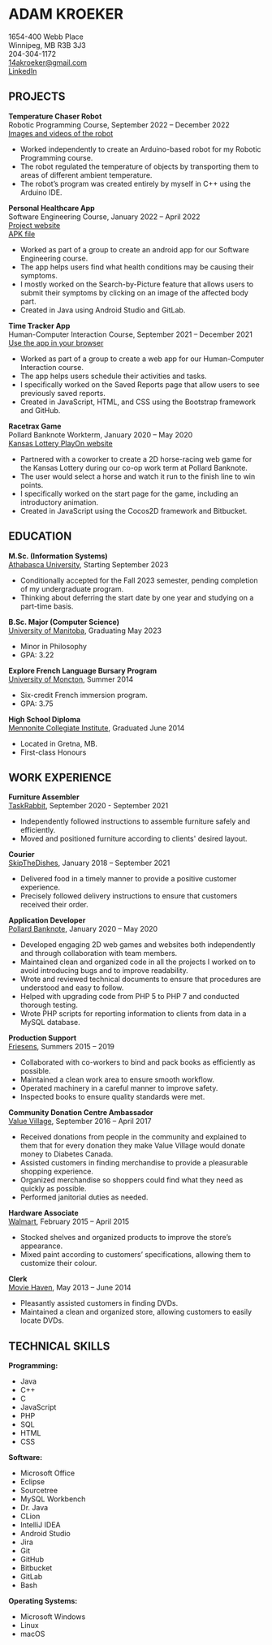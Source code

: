 # ADAM KROEKER  
1654-400 Webb Place  
Winnipeg, MB R3B 3J3  
204-304-1172  
14akroeker@gmail.com  
[LinkedIn](https://www.linkedin.com/in/adam-kroeker)  

## PROJECTS    
**Temperature Chaser Robot**  
Robotic Programming Course, September 2022 – December 2022  
[Images and videos of the robot](https://drive.google.com/drive/folders/1Enr5P5ziI5ILpJkGsD8HMYNVRkxaqRI3?usp=share_link)  
- Worked independently to create an Arduino-based robot for my Robotic Programming course.  
- The robot regulated the temperature of objects by transporting them to areas of different ambient temperature.  
- The robot’s program was created entirely by myself in C++ using the Arduino IDE.  

**Personal Healthcare App**  
Software Engineering Course, January 2022 – April 2022  
[Project website](/PersonalHealthcareWebsite/)  
[APK file](https://drive.google.com/drive/folders/1j1siGLkH_Gp0NXCIeegCs5K9VZ9d8xMG?usp=sharing)  
- Worked as part of a group to create an android app for our Software Engineering course.  
- The app helps users find what health conditions may be causing their symptoms.  
- I mostly worked on the Search-by-Picture feature that allows users to submit their symptoms by clicking on an image of the affected body part.  
- Created in Java using Android Studio and GitLab.  

**Time Tracker App**  
Human-Computer Interaction Course, September 2021 – December 2021  
[Use the app in your browser](/TimeTrackerApp/)  
- Worked as part of a group to create a web app for our Human-Computer Interaction course.  
- The app helps users schedule their activities and tasks.  
- I specifically worked on the Saved Reports page that allow users to see previously saved reports.  
- Created in JavaScript, HTML, and CSS using the Bootstrap framework and GitHub.   

**Racetrax Game**  
Pollard Banknote Workterm, January 2020 – May 2020  
[Kansas Lottery PlayOn website](https://www.kslottery.com/PlayOn/index.html)  
- Partnered with a coworker to create a 2D horse-racing web game for the Kansas Lottery during our co-op work term at Pollard Banknote.  
- The user would select a horse and watch it run to the finish line to win points.  
- I specifically worked on the start page for the game, including an introductory animation.  
- Created in JavaScript using the Cocos2D framework and Bitbucket.  


## EDUCATION 
**M.Sc. (Information Systems)**  
[Athabasca University](https://www.athabascau.ca/), Starting September 2023  
- Conditionally accepted for the Fall 2023 semester, pending completion of my undergraduate program.  
- Thinking about deferring the start date by one year and studying on a part-time basis.  

**B.Sc. Major (Computer Science)**  
[University of Manitoba](https://umanitoba.ca/), Graduating May 2023  
- Minor in Philosophy  
- GPA: 3.22  

**Explore French Language Bursary Program**  
[University of Moncton](https://www.umoncton.ca/), Summer 2014  
- Six-credit French immersion program.  
- GPA: 3.75  

**High School Diploma**  
[Mennonite Collegiate Institute](https://mciblues.net/), Graduated June 2014  
- Located in Gretna, MB.  
- First-class Honours  

## WORK EXPERIENCE  
**Furniture Assembler**  
[TaskRabbit](https://www.taskrabbit.ca/ca/en/), September 2020 - September 2021  
- Independently followed instructions to assemble furniture safely and efficiently.  
- Moved and positioned furniture according to clients' desired layout.  

**Courier**  
[SkipTheDishes](https://www.skipthedishes.com/), January 2018 – September 2021  
- Delivered food in a timely manner to provide a positive customer experience.  
- Precisely followed delivery instructions to ensure that customers received their order.  

**Application Developer**  
[Pollard Banknote](https://www.pollardbanknote.com/), January 2020 – May 2020  
- Developed engaging 2D web games and websites both independently and through collaboration with team members.  
- Maintained clean and organized code in all the projects I worked on to avoid introducing bugs and to improve readability.  
- Wrote and reviewed technical documents to ensure that procedures are understood and easy to follow.  
- Helped with upgrading code from PHP 5 to PHP 7 and conducted thorough testing.  
- Wrote PHP scripts for reporting information to clients from data in a MySQL database.  

**Production Support**  
[Friesens](https://www.friesens.com/), Summers 2015 – 2019  
- Collaborated with co-workers to bind and pack books as efficiently as possible.  
- Maintained a clean work area to ensure smooth workflow.  
- Operated machinery in a careful manner to improve safety.  
- Inspected books to ensure quality standards were met.  

**Community Donation Centre Ambassador**  
[Value Village](https://www.valuevillage.ca/), September 2016 – April 2017  
- Received donations from people in the community and explained to them that for every donation they make Value Village would donate money to Diabetes Canada.  
- Assisted customers in finding merchandise to provide a pleasurable shopping experience.  
- Organized merchandise so shoppers could find what they need as quickly as possible.  
- Performed janitorial duties as needed.  

**Hardware Associate**  
[Walmart](https://www.walmart.ca/en), February 2015 – April 2015  
- Stocked shelves and organized products to improve the store’s appearance.  
- Mixed paint according to customers’ specifications, allowing them to customize their colour.  

**Clerk**  
[Movie Haven](https://pizzahaven.ca/), May 2013 – June 2014  
- Pleasantly assisted customers in finding DVDs.  
- Maintained a clean and organized store, allowing customers to easily locate DVDs.

## TECHNICAL SKILLS  
**Programming:**  
- Java
- C++
- C
- JavaScript
- PHP
- SQL
- HTML
- CSS

**Software:**  

- Microsoft Office
- Eclipse
- Sourcetree
- MySQL Workbench
- Dr. Java
- CLion
- IntelliJ IDEA
- Android Studio
- Jira
- Git
- GitHub
- Bitbucket
- GitLab
- Bash

**Operating Systems:**  
- Microsoft Windows
- Linux
- macOS
